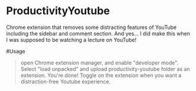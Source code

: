 # ProductivityYoutube
Chrome extension that removes some distracting features of YouTube including the sidebar and comment section. And yes... I did make this when I was supposed to be watching a lecture on YouTube!

#Usage

> open Chrome extension manager, and enable "developer mode".
> Select "load unpacked" and upload productivity-youtube folder as an extension.
> You're done! Toggle on the extension when you want a distraction-free Youtube experience. 
